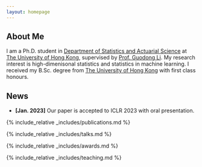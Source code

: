 ```yaml
---
layout: homepage
---
```


## About Me

I am a Ph.D. student in [Department of Statistics and Actuarial Science](https://saasweb.hku.hk/) at [The University of Hong Kong](https://www.hku.hk/), supervised by [Prof. Guodong Li](https://gdli-stat.github.io/). My research interest is high-dimenisonal statistics and statistics in machine learning. I received my B.Sc. degree from [The University of Hong Kong](https://www.hku.hk/) with first class honours.

## News

- **[Jan. 2023]** Our paper is accepted to ICLR 2023 with oral presentation.

{% include_relative _includes/publications.md %}

{% include_relative _includes/talks.md %}

{% include_relative _includes/awards.md %}

{% include_relative _includes/teaching.md %}
